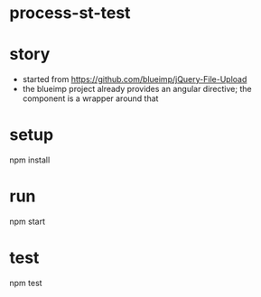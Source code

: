 # process-st-test

# story
- started from https://github.com/blueimp/jQuery-File-Upload
- the blueimp project already provides an angular directive; the component is a wrapper around that

# setup
npm install

# run
npm start

# test
npm test
